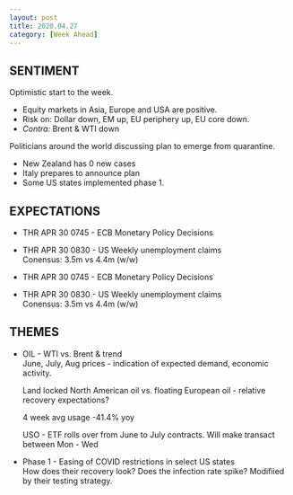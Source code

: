 ```yaml
---
layout: post
title: 2020.04.27
category: [Week Ahead]
---
```


## SENTIMENT  
Optimistic start to the week. 
* Equity markets in Asia, Europe and USA are positive. 
* Risk on: Dollar down, EM up, EU periphery up, EU core down. 
* *Contra:* Brent & WTI down 

Politicians around the world discussing plan to emerge from quarantine. 
* New Zealand has 0 new cases 
* Italy prepares to announce plan 
* Some US states implemented phase 1.

## EXPECTATIONS

* THR APR 30 0745 - ECB Monetary Policy Decisions
* THR APR 30 0830 - US Weekly unemployment claims  
    Conensus: 3.5m vs 4.4m (w/w)
    
* THR APR 30 0745 - ECB Monetary Policy Decisions
* THR APR 30 0830 - US Weekly unemployment claims  
    Conensus: 3.5m vs 4.4m (w/w)

## THEMES
* OIL - WTI vs. Brent & trend  
   June, July, Aug prices - indication of expected demand, economic activity.
   
   Land locked North American oil vs. floating European oil - relative recovery expectations?  
   
   4 week avg usage -41.4% yoy  
   
   USO - ETF rolls over from June to July contracts. Will make transact between Mon - Wed

* Phase 1 - Easing of COVID restrictions in select US states  
   How does their recovery look? Does the infection rate spike? Modifiied by their testing strategy. 

